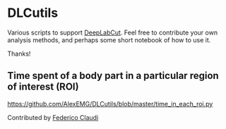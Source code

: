 # DLCutils

Various scripts to support [DeepLabCut](https://github.com/AlexEMG/DeepLabCut). Feel free to contribute your own analysis methods, and perhaps some short notebook of how to use it.

Thanks! 

## Time spent of a body part in a particular region of interest (ROI)

https://github.com/AlexEMG/DLCutils/blob/master/time_in_each_roi.py

Contributed by [Federico Claudi](https://github.com/FedeClaudi)

